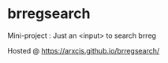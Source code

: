 # brregsearch
Mini-project : Just an &lt;input> to search brreg

Hosted @ https://arxcis.github.io/brregsearch/
